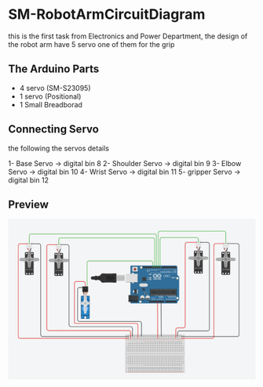 # SM-RobotArmCircuitDiagram

this is the first task from Electronics and Power Department, the design of the robot arm have 5 servo one of them for the grip

## The Arduino Parts
- 4 servo (SM-S23095)
- 1 servo (Positional)
- 1 Small Breadborad

## Connecting Servo
the following the servos details

1- Base Servo -> digital bin 8
2- Shoulder Servo -> digital bin 9
3- Elbow Servo -> digital bin 10
4- Wrist Servo -> digital bin 11
5- gripper Servo -> digital bin 12

## Preview 
![Image of Arduino Diagram](https://github.com/meshalAlbishi/SM-RobotArmCircuitDiagram/blob/main/robot_arm_circuit_diagram.png)
